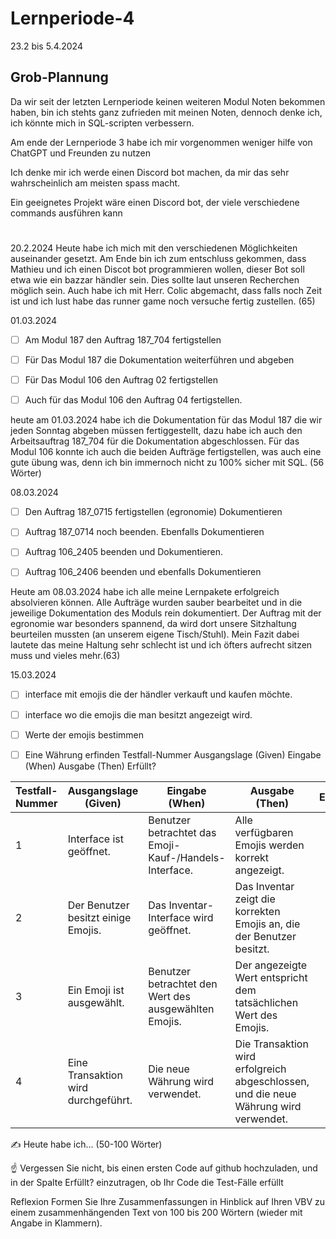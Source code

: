 # Lernperiode-4
23.2 bis 5.4.2024

## Grob-Plannung
Da wir seit der letzten Lernperiode keinen weiteren Modul Noten bekommen haben, bin ich stehts ganz zufrieden mit meinen Noten, dennoch denke ich, ich könnte mich in SQL-scripten verbessern.

Am ende der Lernperiode 3 habe ich mir vorgenommen weniger hilfe von ChatGPT und Freunden zu nutzen

Ich denke mir ich werde einen Discord bot machen, da mir das sehr wahrscheinlich am meisten spass macht.

Ein geeignetes Projekt wäre einen Discord bot, der viele verschiedene commands ausführen kann
#
#

#





20.2.2024
Heute habe ich mich mit den verschiedenen Möglichkeiten auseinander gesetzt. Am Ende bin ich zum entschluss gekommen, dass Mathieu und ich einen Discot bot programmieren wollen, dieser Bot soll etwa wie ein bazzar händler sein. Dies sollte laut unseren Recherchen möglich sein. Auch habe ich mit Herr. Colic abgemacht, dass falls noch Zeit ist und ich lust habe das runner game noch versuche fertig zustellen. (65)



01.03.2024
- [ ] Am Modul 187 den Auftrag 187_704 fertigstellen
- [ ] Für Das Modul 187 die Dokumentation weiterführen und abgeben
- [ ] Für Das Modul 106 den Auftrag 02 fertigstellen
- [ ] Auch für das Modul 106 den Auftrag 04 fertigstellen.


heute am 01.03.2024 habe ich die Dokumentation für das Modul 187 die wir jeden Sonntag abgeben müssen fertiggestellt, dazu habe ich auch den Arbeitsauftrag 187_704 für die Dokumentation abgeschlossen. Für das Modul 106 konnte ich auch die beiden Aufträge fertigstellen, was auch eine gute übung was, denn ich bin immernoch nicht zu 100% sicher mit SQL. (56 Wörter)


08.03.2024
- [ ] Den Auftrag 187_0715 fertigstellen (egronomie) Dokumentieren
- [ ] Auftrag 187_0714 noch beenden. Ebenfalls Dokumentieren
- [ ] Auftrag 106_2405 beenden und Dokumentieren.
- [ ] Auftrag 106_2406 beenden und ebenfalls Dokumentieren


Heute am 08.03.2024 habe ich alle meine Lernpakete erfolgreich absolvieren können. Alle Aufträge wurden sauber bearbeitet und in die jeweilige Dokumentation des Moduls rein dokumentiert. Der Auftrag mit der egronomie war besonders spannend, da wird dort unsere Sitzhaltung beurteilen mussten (an unserem eigene Tisch/Stuhl). Mein Fazit dabei lautete das meine Haltung sehr schlecht ist und ich öfters aufrecht sitzen muss und vieles mehr.(63)



15.03.2024
- [ ] interface mit emojis die der händler verkauft und kaufen möchte.
- [ ] interface wo die emojis die man besitzt angezeigt wird.
- [ ] Werte der emojis bestimmen
- [ ] Eine Währung erfinden
Testfall-Nummer	Ausgangslage (Given)	Eingabe (When)	Ausgabe (Then)	Erfüllt?


| Testfall-Nummer | Ausgangslage (Given)                              | Eingabe (When)                                      | Ausgabe (Then)                                                                   | Erfüllt? |
| --------------- | --------------------------------------------------- | ---------------------------------------------------- | -------------------------------------------------------------------------------- | -------- |
| 1               | Interface ist geöffnet.                            | Benutzer betrachtet das Emoji-Kauf-/Handels-Interface. | Alle verfügbaren Emojis werden korrekt angezeigt.                              |          |
| 2               | Der Benutzer besitzt einige Emojis.                | Das Inventar-Interface wird geöffnet.                | Das Inventar zeigt die korrekten Emojis an, die der Benutzer besitzt.           |          |
| 3               | Ein Emoji ist ausgewählt.                          | Benutzer betrachtet den Wert des ausgewählten Emojis. | Der angezeigte Wert entspricht dem tatsächlichen Wert des Emojis.               |          |
| 4               | Eine Transaktion wird durchgeführt.                 | Die neue Währung wird verwendet.                     | Die Transaktion wird erfolgreich abgeschlossen, und die neue Währung wird verwendet. |          |

✍️ Heute habe ich... (50-100 Wörter)

☝️ Vergessen Sie nicht, bis einen ersten Code auf github hochzuladen, und in der Spalte Erfüllt? einzutragen, ob Ihr Code die Test-Fälle erfüllt

Reflexion
Formen Sie Ihre Zusammenfassungen in Hinblick auf Ihren VBV zu einem zusammenhängenden Text von 100 bis 200 Wörtern (wieder mit Angabe in Klammern).
